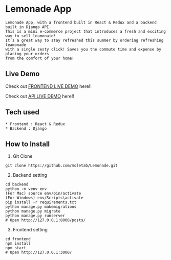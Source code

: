 # Lemonade App

```
Lemonade App, with a frontend built in React & Redux and a backend built in Django API.
This is a mini e-commerce project that introduces a fresh and exciting way to sell leamonaid!
It’s a great way to stay refreshed this summer by ordering refreshing leamonade
with a single zesty click! Saves you the commute time and expense by placing your orders
from the comfort of your home!

```

## Live Demo

Check out [FRONTEND LIVE DEMO](https://frontend-srp.herokuapp.com/) here!!

Check out [API LIVE DEMO](https://backend-srp.herokuapp.com/) here!!

## Tech used

```
* Frontend : React & Redux
* Backend : Django
```

## How to Install

1. Git Clone

```
git clone https://github.com/moletab/Lemonade.git
```

2. Backend setting

```
cd backend
python -m venv env
(For Mac) source env/bin/activate
(For Windows) env/Scripts\activate
pip install -r requirements.txt
python manage.py makemigrations
python manage.py migrate
python manage.py runserver
# Open http://127.0.0.1:8000/posts/
```

3. Frontend setting

```
cd frontend
npm install
npm start
# Open http://127.0.0.1:3000/
```
